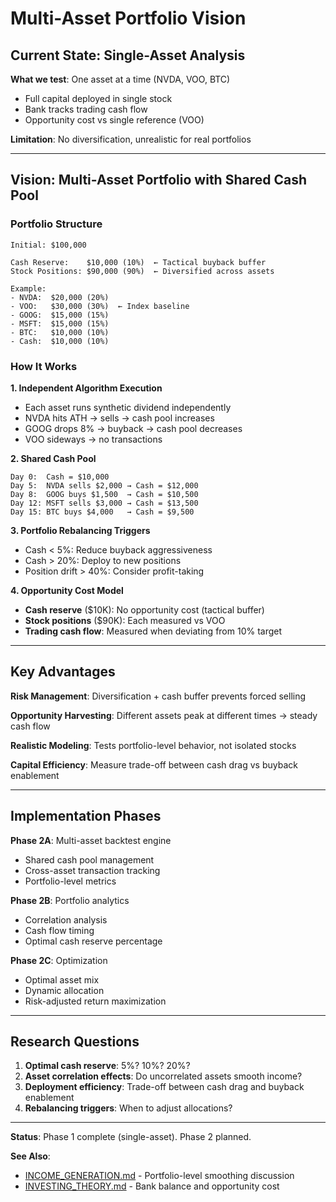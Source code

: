 # Multi-Asset Portfolio Vision

## Current State: Single-Asset Analysis

**What we test**: One asset at a time (NVDA, VOO, BTC)
- Full capital deployed in single stock
- Bank tracks trading cash flow
- Opportunity cost vs single reference (VOO)

**Limitation**: No diversification, unrealistic for real portfolios

---

## Vision: Multi-Asset Portfolio with Shared Cash Pool

### Portfolio Structure

```
Initial: $100,000

Cash Reserve:    $10,000 (10%)  ← Tactical buyback buffer
Stock Positions: $90,000 (90%)  ← Diversified across assets

Example:
- NVDA:  $20,000 (20%)
- VOO:   $30,000 (30%)  ← Index baseline
- GOOG:  $15,000 (15%)
- MSFT:  $15,000 (15%)
- BTC:   $10,000 (10%)
- Cash:  $10,000 (10%)
```

### How It Works

**1. Independent Algorithm Execution**
- Each asset runs synthetic dividend independently
- NVDA hits ATH → sells → cash pool increases
- GOOG drops 8% → buyback → cash pool decreases
- VOO sideways → no transactions

**2. Shared Cash Pool**
```
Day 0:  Cash = $10,000
Day 5:  NVDA sells $2,000 → Cash = $12,000
Day 8:  GOOG buys $1,500  → Cash = $10,500
Day 12: MSFT sells $3,000 → Cash = $13,500
Day 15: BTC buys $4,000   → Cash = $9,500
```

**3. Portfolio Rebalancing Triggers**
- Cash < 5%: Reduce buyback aggressiveness
- Cash > 20%: Deploy to new positions
- Position drift > 40%: Consider profit-taking

**4. Opportunity Cost Model**
- **Cash reserve** ($10K): No opportunity cost (tactical buffer)
- **Stock positions** ($90K): Each measured vs VOO
- **Trading cash flow**: Measured when deviating from 10% target

---

## Key Advantages

**Risk Management**: Diversification + cash buffer prevents forced selling

**Opportunity Harvesting**: Different assets peak at different times → steady cash flow

**Realistic Modeling**: Tests portfolio-level behavior, not isolated stocks

**Capital Efficiency**: Measure trade-off between cash drag vs buyback enablement

---

## Implementation Phases

**Phase 2A**: Multi-asset backtest engine
- Shared cash pool management
- Cross-asset transaction tracking
- Portfolio-level metrics

**Phase 2B**: Portfolio analytics
- Correlation analysis
- Cash flow timing
- Optimal cash reserve percentage

**Phase 2C**: Optimization
- Optimal asset mix
- Dynamic allocation
- Risk-adjusted return maximization

---

## Research Questions

1. **Optimal cash reserve**: 5%? 10%? 20%?
2. **Asset correlation effects**: Do uncorrelated assets smooth income?
3. **Deployment efficiency**: Trade-off between cash drag and buyback enablement
4. **Rebalancing triggers**: When to adjust allocations?

---

**Status**: Phase 1 complete (single-asset). Phase 2 planned.

**See Also**:
- [INCOME_GENERATION.md](INCOME_GENERATION.md) - Portfolio-level smoothing discussion
- [INVESTING_THEORY.md](INVESTING_THEORY.md) - Bank balance and opportunity cost
